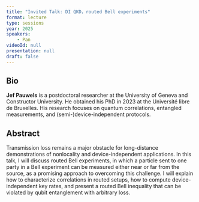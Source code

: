 ```yaml
---
title: "Invited Talk: DI QKD，routed Bell experiments"
format: lecture
type: sessions
year: 2025
speakers:
    - Pan
videoId: null
presentation: null
draft: false
---
```


## Bio

**Jef Pauwels** is a postdoctoral researcher at the University of Geneva and Constructor University. He obtained his PhD in 2023 at the Université libre de Bruxelles. His research focuses on quantum correlations, entangled measurements, and (semi-)device-independent protocols.

## Abstract

Transmission loss remains a major obstacle for long-distance demonstrations of nonlocality and device-independent applications. In this talk, I will discuss routed Bell experiments, in which a particle sent to one party in a Bell experiment can be measured either near or far from the source, as a promising approach to overcoming this challenge. I will explain how to characterize correlations in routed setups, how to compute device-independent key rates, and present a routed Bell inequality that can be violated by qubit entanglement with arbitrary loss.
